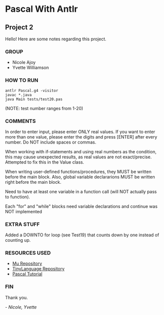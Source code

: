 # Pascal With Antlr
## Project 2 

Hello! Here are some notes regarding this project.

### GROUP
- Nicole Ajoy
- Yvette Williamson

### HOW TO RUN
    antlr Pascal.g4 -visitor
    javac *.java
    java Main tests/test20.pas

(NOTE: test number ranges from 1-20)

### COMMENTS
In order to enter input, please enter ONLY real values. If you want to enter more than one value, please enter the digits and press [ENTER] after every number. Do NOT include spaces or commas.

When working with if-statements and using real numbers as the condition, this may cause unexpected results, as real values are not exact/precise. Attempted to fix this in the Value class.

When writing user-defined functions/procedures, they MUST be written before the main block. Also, global variable declararions MUST be written right before the main block.

Need to have at least one variable in a function call (will NOT actually pass to function).

Each "for" and "while" blocks need variable declarations and continue was NOT implemented

### EXTRA STUFF
Added a DOWNTO for loop (see Test19) that counts down by one instead of counting up.

### RESOURCES USED
- [Mu Repository](https://github.com/bkiers/Mu)
- [TinyLanguage Repository](https://github.com/bkiers/tiny-language-antlr4)
- [Pascal Tutorial](https://www.tutorialspoint.com/pascal/index.htm)

### FIN
Thank you.

*- Nicole, Yvette*
